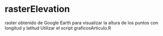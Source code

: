 # rasterElevation
raster obtenido de Google Earth para visualizar la altura de los puntos con longitud y latitud
Utilizar el script graficosArticulo.R
